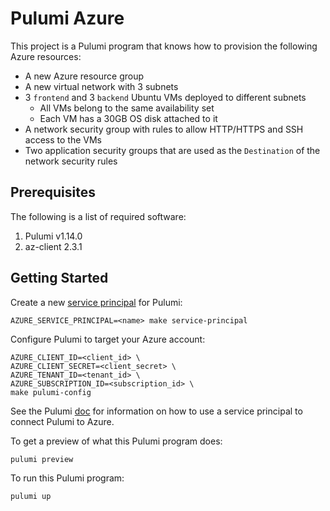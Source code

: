 # Pulumi Azure

This project is a Pulumi program that knows how to provision the following Azure resources:

* A new Azure resource group
* A new virtual network with 3 subnets
* 3 `frontend` and 3 `backend` Ubuntu VMs deployed to different subnets
  * All VMs belong to the same availability set
  * Each VM has a 30GB OS disk attached to it
* A network security group with rules to allow HTTP/HTTPS and SSH access to the
VMs
* Two application security groups that are used as the `Destination` of  the
network security rules

## Prerequisites

The following is a list of required software:

1. Pulumi v1.14.0
1. az-client 2.3.1

## Getting Started

Create a new
[service principal](https://docs.microsoft.com/en-us/azure/active-directory/develop/app-objects-and-service-principals)
for Pulumi:

```
AZURE_SERVICE_PRINCIPAL=<name> make service-principal
```

Configure Pulumi to target your Azure account:

```
AZURE_CLIENT_ID=<client_id> \
AZURE_CLIENT_SECRET=<client_secret> \
AZURE_TENANT_ID=<tenant_id> \
AZURE_SUBSCRIPTION_ID=<subscription_id> \
make pulumi-config
```

See the Pulumi
[doc](https://www.pulumi.com/docs/intro/cloud-providers/azure/setup/#service-principal-authentication)
for information on how to use a service principal to connect Pulumi to Azure.

To get a preview of what this Pulumi program does:

```
pulumi preview
```

To run this Pulumi program:

```
pulumi up
```
